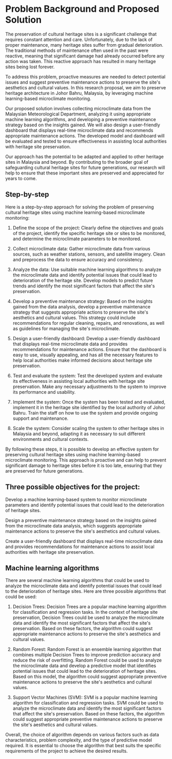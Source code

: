 # Problem Background and Proposed Solution
The preservation of cultural heritage sites is a significant challenge that requires constant attention and care. Unfortunately, due to the lack of proper maintenance, many heritage sites suffer from gradual deterioration. The traditional methods of maintenance often used in the past were reactive, meaning that significant damage had already occurred before any action was taken. This reactive approach has resulted in many heritage sites being lost forever.

To address this problem, proactive measures are needed to detect potential issues and suggest preventive maintenance actions to preserve the site's aesthetics and cultural values. In this research proposal, we aim to preserve heritage architecture in Johor Bahru, Malaysia, by leveraging machine learning-based microclimate monitoring.

Our proposed solution involves collecting microclimate data from the Malaysian Meteorological Department, analyzing it using appropriate machine learning algorithms, and developing a preventive maintenance strategy based on the insights gained. We will also design a user-friendly dashboard that displays real-time microclimate data and recommends appropriate maintenance actions. The developed model and dashboard will be evaluated and tested to ensure effectiveness in assisting local authorities with heritage site preservation.

Our approach has the potential to be adapted and applied to other heritage sites in Malaysia and beyond. By contributing to the broader goal of safeguarding cultural heritage sites for future generations, our research will help to ensure that these important sites are preserved and appreciated for years to come.

## Step-by-step
Here is a step-by-step approach for solving the problem of preserving cultural heritage sites using machine learning-based microclimate monitoring:

1. Define the scope of the project: Clearly define the objectives and goals of the project, identify the specific heritage site or sites to be monitored, and determine the microclimate parameters to be monitored.

2. Collect microclimate data: Gather microclimate data from various sources, such as weather stations, sensors, and satellite imagery. Clean and preprocess the data to ensure accuracy and consistency.

3. Analyze the data: Use suitable machine learning algorithms to analyze the microclimate data and identify potential issues that could lead to deterioration of the heritage site. Develop models to predict future trends and identify the most significant factors that affect the site's preservation.

4. Develop a preventive maintenance strategy: Based on the insights gained from the data analysis, develop a preventive maintenance strategy that suggests appropriate actions to preserve the site's aesthetics and cultural values. This strategy could include recommendations for regular cleaning, repairs, and renovations, as well as guidelines for managing the site's microclimate.

5. Design a user-friendly dashboard: Develop a user-friendly dashboard that displays real-time microclimate data and provides recommendations for maintenance actions. Ensure that the dashboard is easy to use, visually appealing, and has all the necessary features to help local authorities make informed decisions about heritage site preservation.

6. Test and evaluate the system: Test the developed system and evaluate its effectiveness in assisting local authorities with heritage site preservation. Make any necessary adjustments to the system to improve its performance and usability.

7. Implement the system: Once the system has been tested and evaluated, implement it in the heritage site identified by the local authority of Johor Bahru. Train the staff on how to use the system and provide ongoing support and maintenance.

8. Scale the system: Consider scaling the system to other heritage sites in Malaysia and beyond, adapting it as necessary to suit different environments and cultural contexts.

By following these steps, it is possible to develop an effective system for preserving cultural heritage sites using machine learning-based microclimate monitoring. This approach is proactive and can help to prevent significant damage to heritage sites before it is too late, ensuring that they are preserved for future generations.

## Three possible objectives for the project:

Develop a machine learning-based system to monitor microclimate parameters and identify potential issues that could lead to the deterioration of heritage sites.

Design a preventive maintenance strategy based on the insights gained from the microclimate data analysis, which suggests appropriate maintenance actions to preserve the site's aesthetics and cultural values.

Create a user-friendly dashboard that displays real-time microclimate data and provides recommendations for maintenance actions to assist local authorities with heritage site preservation.

## Machine learning algorithms

There are several machine learning algorithms that could be used to analyze the microclimate data and identify potential issues that could lead to the deterioration of heritage sites. Here are three possible algorithms that could be used:

1. Decision Trees: Decision Trees are a popular machine learning algorithm for classification and regression tasks. In the context of heritage site preservation, Decision Trees could be used to analyze the microclimate data and identify the most significant factors that affect the site's preservation. Based on these factors, the algorithm could suggest appropriate maintenance actions to preserve the site's aesthetics and cultural values.

2. Random Forest: Random Forest is an ensemble learning algorithm that combines multiple Decision Trees to improve prediction accuracy and reduce the risk of overfitting. Random Forest could be used to analyze the microclimate data and develop a predictive model that identifies potential issues that could lead to the deterioration of heritage sites. Based on this model, the algorithm could suggest appropriate preventive maintenance actions to preserve the site's aesthetics and cultural values.

3. Support Vector Machines (SVM): SVM is a popular machine learning algorithm for classification and regression tasks. SVM could be used to analyze the microclimate data and identify the most significant factors that affect the site's preservation. Based on these factors, the algorithm could suggest appropriate preventive maintenance actions to preserve the site's aesthetics and cultural values.

Overall, the choice of algorithm depends on various factors such as data characteristics, problem complexity, and the type of predictive model required. It is essential to choose the algorithm that best suits the specific requirements of the project to achieve the desired results.



